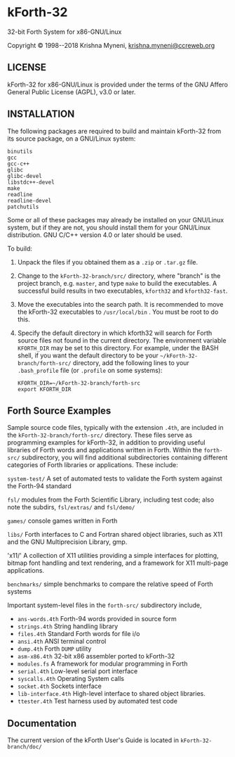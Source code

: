 # kForth-32
32-bit Forth System for x86-GNU/Linux

Copyright &copy; 1998--2018 Krishna Myneni, <krishna.myneni@ccreweb.org>

## LICENSE

kForth-32 for x86-GNU/Linux is provided under the terms of the GNU
Affero General Public License (AGPL), v3.0 or later.


## INSTALLATION 

The following packages are required to build and maintain kForth-32 from
its source package, on a GNU/Linux system:

    binutils
    gcc
    gcc-c++
    glibc
    glibc-devel
    libstdc++-devel
    make
    readline
    readline-devel
    patchutils

Some or all of these packages may already be installed on your GNU/Linux 
system, but if they are not, you should install them for your GNU/Linux
distribution. GNU C/C++ version 4.0 or later should be used.
 
To build:

1. Unpack the files if you obtained them as a `.zip` or `.tar.gz` file.

2. Change to the `kForth-32-branch/src/` directory, where "branch" is the project
   branch, e.g. `master`, and type `make` to build the executables. A successful
   build results in two executables, `kforth32` and `kforth32-fast`.

3. Move the executables into the search path. It is recommended to move
   the kForth-32 executables to `/usr/local/bin` . You must be root to do this.

4. Specify the default directory in which kforth32 will search for Forth source
   files not found in the current directory. The environment variable `KFORTH_DIR`
   may be set to this directory. For example, under the BASH shell, if you want
   the default directory to be your `~/kForth-32-branch/forth-src/` directory, add the
   following lines to your `.bash_profile` file (or `.profile` on some systems):

	   KFORTH_DIR=~/kForth-32-branch/forth-src
	   export KFORTH_DIR

## Forth Source Examples

Sample source code files, typically with the extension `.4th`, are
included in the `kForth-32-branch/forth-src/` directory. These files serve as
programming examples for kForth-32, in addition to providing useful
libraries of Forth words and applications written in Forth. Within the
`forth-src/` subdirectory, you will find additional subdirectories containing
different categories of Forth libraries or applications. These include:

`system-test/`     A set of automated tests to validate the Forth system against
                   the Forth-94 standard

`fsl/`             modules from the Forth Scientific Library, including test code;
                   also note the subdirs, `fsl/extras/` and `fsl/demo/`

`games/`           console games written in Forth

`libs/`            Forth interfaces to C and Fortran shared object libraries, such
                   as X11 and the GNU Multiprecision Library, gmp.

'x11/'             A collection of X11 utilities providing a simple interfaces
                   for plotting, bitmap font handling and text rendering, and
                   a framework for X11 multi-page applications.

`benchmarks/`      simple benchmarks to compare the relative speed of Forth systems


Important system-level files in the `forth-src/` subdirectory include,

* `ans-words.4th`   Forth-94 words provided in source form
* `strings.4th`     String handling library
* `files.4th`       Standard Forth words for file i/o
* `ansi.4th`        ANSI terminal control
* `dump.4th`	    Forth `DUMP` utility
* `asm-x86.4th`     32-bit x86 assembler ported to kForth-32
* `modules.fs`      A framework for modular programming in Forth
* `serial.4th`      Low-level serial port interface       
* `syscalls.4th`    Operating System calls
* `socket.4th`      Sockets interface
* `lib-interface.4th` High-level interface to shared object libraries.
* `ttester.4th`     Test harness used by automated test code

## Documentation

The current version of the kForth User's Guide is located in `kForth-32-branch/doc/` 
